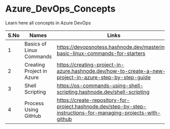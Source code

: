 # Azure_DevOps_Concepts
Learn here all concepts in Azure DevOps


| S.No | Names                     | Links                                                                                                  |
|------|---------------------------|--------------------------------------------------------------------------------------------------------|
| 1    | Basics of Linux Commands  | https://devopsnotess.hashnode.dev/mastering-basic-linux-commands-for-starters                          |
| 2    | Creating Project in Azure | https://creating-project-in-azure.hashnode.dev/how-to-create-a-new-project-in-azure-step-by-step-guide |
| 3    | Shell Scripting           | https://os-commands-using-shell-scripting.hashnode.dev/shell-scripting                                 |
| 4    | Process Using GitHub      | https://create-repository-for-project.hashnode.dev/step-by-step-instructions-for-managing-projects-with-github |
